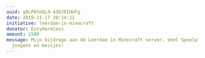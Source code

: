```yaml
---
uuid: g8LP6VnQL4-43OJ8IHUFg
date: 2019-11-17 20:14:12
initiative: leerdam-in-minecraft
donator: EzzyHarmless
amount: 1500
message: Mijn bijdrage aan de Leerdam in Minecraft server. Veel Speelplezier
  jongens en meisjes!
---
```

